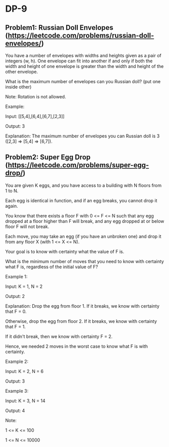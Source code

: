 # DP-9

## Problem1: Russian Doll Envelopes (https://leetcode.com/problems/russian-doll-envelopes/)

You have a number of envelopes with widths and heights given as a pair of integers (w, h). One envelope can fit into another if and only if both the width and height of one envelope is greater than the width and height of the other envelope.

What is the maximum number of envelopes can you Russian doll? (put one inside other)

Note:
Rotation is not allowed.

Example:

Input: [[5,4],[6,4],[6,7],[2,3]]

Output: 3 

Explanation: The maximum number of envelopes you can Russian doll is 3 ([2,3] => [5,4] => [6,7]).

## Problem2: Super Egg Drop (https://leetcode.com/problems/super-egg-drop/)

You are given K eggs, and you have access to a building with N floors from 1 to N. 

Each egg is identical in function, and if an egg breaks, you cannot drop it again.

You know that there exists a floor F with 0 <= F <= N such that any egg dropped at a floor higher than F will break, and any egg dropped at or below floor F will not break.

Each move, you may take an egg (if you have an unbroken one) and drop it from any floor X (with 1 <= X <= N). 

Your goal is to know with certainty what the value of F is.

What is the minimum number of moves that you need to know with certainty what F is, regardless of the initial value of F?

 

Example 1:

Input: K = 1, N = 2

Output: 2

Explanation: 
Drop the egg from floor 1.  If it breaks, we know with certainty that F = 0.

Otherwise, drop the egg from floor 2.  If it breaks, we know with certainty that F = 1.

If it didn't break, then we know with certainty F = 2.

Hence, we needed 2 moves in the worst case to know what F is with certainty.

Example 2:

Input: K = 2, N = 6

Output: 3

Example 3:

Input: K = 3, N = 14

Output: 4
 

Note:

1 <= K <= 100

1 <= N <= 10000


